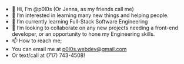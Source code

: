 - 👋 Hi, I’m @p0l0s (Or Jenna, as my friends call me)
- 👀 I’m interested in learning many new things and helping people.
- 🌱 I’m currently learning Full-Stack Software Engineering
- 💞️ I’m looking to collaborate on any new projects needing a front-end developer, or an opportunity to hone my Engineering skills.
- 📫 How to reach me;
- You can email me at p0l0s.webdev@gmail.com
- Or text/call at (717) 743-4508!

<!---
p0l0s/p0l0s is a ✨ special ✨ repository because its `README.md` (this file) appears on your GitHub profile.
You can click the Preview link to take a look at your changes.
--->
